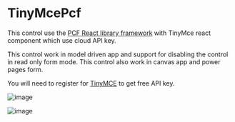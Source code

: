 # TinyMcePcf
This control use the [PCF React library framework](https://learn.microsoft.com/en-us/power-apps/developer/component-framework/react-controls-platform-libraries) with TinyMce react component which use cloud API key. 

This control work in model driven app and support for disabling the control in read only form mode. This control also work in canvas app and power pages form. 

You will need to register for [TinyMCE](https://www.tiny.cloud/tinymce/) to get free API key. 

![image](https://github.com/kaooworkshop/TinyMcePcf/assets/38410560/ae37e07d-0529-4316-bdf3-ede317aeac32)

![image](https://github.com/kaooworkshop/TinyMcePcf/assets/38410560/001b2b9f-37b6-42a1-ac1e-73acb8d2d43f)



